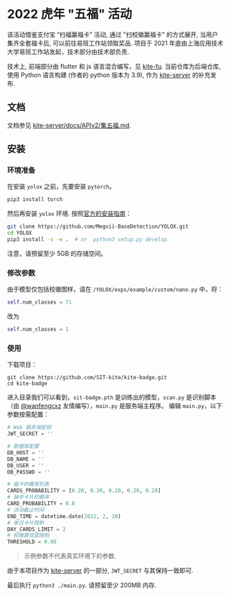 # 2022 虎年 "五福" 活动

该活动借鉴支付宝 “扫福赢福卡” 活动, 通过 "扫校徽赢福卡" 的方式展开, 当用户集齐全套福卡后, 可以前往易班工作站领取奖品. 项目于 2021 年底由上海应用技术大学易班工作站发起，技术部分由技术部负责.

技术上, 前端部分由 flutter 和 js 语言混合编写，见 [kite-fu](https://github.com/SIT-kite/kite-fu). 当前仓库为后端仓库, 使用 Python 语言构建 (作者的 python 版本为 3.9), 作为 [kite-server](https://github.com/SIT-kite/kite-server) 的补充发布. 

## 文档

文档参见 [kite-server/docs/APIv2/集五福.md](https://github.com/SIT-kite/kite-server/blob/v2/docs/APIv2/%E9%9B%86%E4%BA%94%E7%A6%8F.md).

## 安装

###  环境准备

在安装 `yolox` 之前，先要安装 `pytorch`。

```bash
pip3 install torch
```

然后再安装 `yolox` 环境. 按照[官方的安装指南](https://github.com/Megvii-BaseDetection/YOLOX#quick-start)：

```bash
git clone https://github.com/Megvii-BaseDetection/YOLOX.git
cd YOLOX
pip3 install -v -e .  # or  python3 setup.py develop
```
注意，请预留至少 5GB 的存储空间。

### 修改参数

由于模型仅包括校徽图样，请在 `/YOLOX/exps/example/custom/nano.py` 中，将：

```python
self.num_classes = 71
```
改为
```python
self.num_classes = 1
```

### 使用

下载项目：
```
git clone https://github.com/SIT-kite/kite-badge.git
cd kite-badge
```

进入目录我们可以看到，`sit-badge.pth` 是训练出的模型，`scan.py` 是识别脚本（由 [@wanfengcxz](https://github.com/wanfengcxz) 友情编写），`main.py` 是服务端主程序。
编辑 `main.py`，以下参数按需配置：

```python
# Web 服务端密钥
JWT_SECRET = ''

# 数据库配置
DB_HOST = ''
DB_NAME = ''
DB_USER = ''
DB_PASSWD = ''

# 福卡的概率列表
CARDS_PROBABILITY = [0.20, 0.20, 0.20, 0.20, 0.20]
# 抽中卡片的概率
CARD_PROBABILITY = 0.8
# 活动截止时间
END_TIME = datetime.date(2022, 2, 10)
# 单日卡片限制
DAY_CARDS_LIMIT = 2
# 校徽置信度限制
THRESHOLD = 0.90
```
> 示例参数不代表真实环境下的参数.

由于本项目作为 [kite-server](https://github.com/SIT-kite/kite-server) 的一部分, `JWT_SECRET` 与其保持一致即可.

最后执行 `python3 ./main.py`. 请预留至少 200MB 内存.
